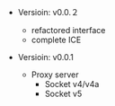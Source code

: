 
- Versioin: v0.0.２
   + refactored interface
   + complete ICE

- Versioin: v0.0.1
  + Proxy server
    - Socket v4/v4a
    - Socket v5

